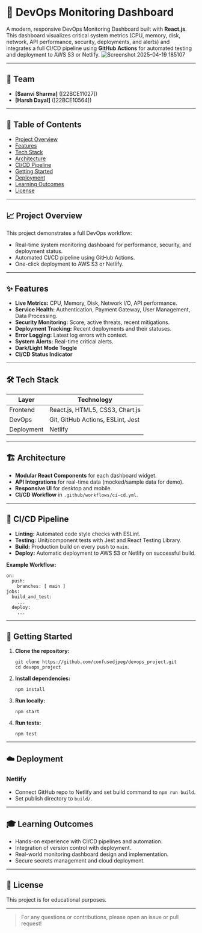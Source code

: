 
# 🚀 DevOps Monitoring Dashboard

A modern, responsive DevOps Monitoring Dashboard built with **React.js**. This dashboard visualizes critical system metrics (CPU, memory, disk, network, API performance, security, deployments, and alerts) and integrates a full CI/CD pipeline using **GitHub Actions** for automated testing and deployment to AWS S3 or Netlify.
![Screenshot 2025-04-19 185107](https://github.com/user-attachments/assets/57ef8826-e796-4070-bb18-5423628386fe)



---

## 👥 Team

- **[Saanvi Sharma]** ([22BCE11027])
- **[Harsh Dayal]** ([22BCE10564])

---

## 📑 Table of Contents

- [Project Overview](#project-overview)
- [Features](#features)
- [Tech Stack](#tech-stack)
- [Architecture](#architecture)
- [CI/CD Pipeline](#cicd-pipeline)
- [Getting Started](#getting-started)
- [Deployment](#deployment)
- [Learning Outcomes](#learning-outcomes)
- [License](#license)

---

## 📈 Project Overview

This project demonstrates a full DevOps workflow:
- Real-time system monitoring dashboard for performance, security, and deployment status.
- Automated CI/CD pipeline using GitHub Actions.
- One-click deployment to AWS S3 or Netlify.

---

## ✨ Features

- **Live Metrics:** CPU, Memory, Disk, Network I/O, API performance.
- **Service Health:** Authentication, Payment Gateway, User Management, Data Processing.
- **Security Monitoring:** Score, active threats, recent mitigations.
- **Deployment Tracking:** Recent deployments and their statuses.
- **Error Logging:** Latest log errors with context.
- **System Alerts:** Real-time critical alerts.
- **Dark/Light Mode Toggle**
- **CI/CD Status Indicator**

---

## 🛠️ Tech Stack

| Layer      | Technology           |
|------------|---------------------|
| Frontend   | React.js, HTML5, CSS3, Chart.js |
| DevOps     | Git, GitHub Actions, ESLint, Jest |
| Deployment | Netlify     |

---

## 🏗️ Architecture

- **Modular React Components** for each dashboard widget.
- **API Integrations** for real-time data (mocked/sample data for demo).
- **Responsive UI** for desktop and mobile.
- **CI/CD Workflow** in `.github/workflows/ci-cd.yml`.

---

## 🔄 CI/CD Pipeline

- **Linting:** Automated code style checks with ESLint.
- **Testing:** Unit/component tests with Jest and React Testing Library.
- **Build:** Production build on every push to `main`.
- **Deploy:** Automatic deployment to AWS S3 or Netlify on successful build.

**Example Workflow:**
```
on:
  push:
    branches: [ main ]
jobs:
  build_and_test:
    ...
  deploy:
    ...
```

---

## 🚀 Getting Started

1. **Clone the repository:**
   ```
   git clone https://github.com/confusedjpeg/devops_project.git
   cd devops_project
   ```

2. **Install dependencies:**
   ```
   npm install
   ```

3. **Run locally:**
   ```
   npm start
   ```

4. **Run tests:**
   ```
   npm test
   ```

---

## ☁️ Deployment

### Netlify

- Connect GitHub repo to Netlify and set build command to `npm run build`.
- Set publish directory to `build/`.

---

## 🎓 Learning Outcomes

- Hands-on experience with CI/CD pipelines and automation.
- Integration of version control with deployment.
- Real-world monitoring dashboard design and implementation.
- Secure secrets management and cloud deployment.

---

## 📄 License

This project is for educational purposes.

---

> For any questions or contributions, please open an issue or pull request!

